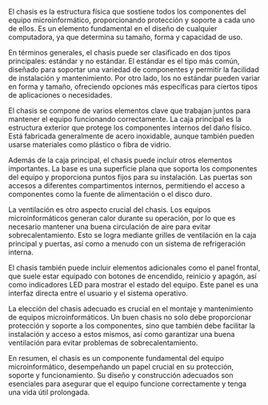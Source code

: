 El chasis es la estructura física que sostiene todos los componentes del equipo microinformático, proporcionando protección y soporte a cada uno de ellos. Es un elemento fundamental en el diseño de cualquier computadora, ya que determina su tamaño, forma y capacidad de uso.

En términos generales, el chasis puede ser clasificado en dos tipos principales: estándar y no estándar. El estándar es el tipo más común, diseñado para soportar una variedad de componentes y permitir la facilidad de instalación y mantenimiento. Por otro lado, los no estándar pueden variar en forma y tamaño, ofreciendo opciones más específicas para ciertos tipos de aplicaciones o necesidades.

El chasis se compone de varios elementos clave que trabajan juntos para mantener el equipo funcionando correctamente. La caja principal es la estructura exterior que protege los componentes internos del daño físico. Está fabricada generalmente de acero inoxidable, aunque también pueden usarse materiales como plástico o fibra de vidrio.

Además de la caja principal, el chasis puede incluir otros elementos importantes. La base es una superficie plana que soporta los componentes del equipo y proporciona puntos fijos para su instalación. Las puertas son accesos a diferentes compartimentos internos, permitiendo el acceso a componentes como la fuente de alimentación o el disco duro.

La ventilación es otro aspecto crucial del chasis. Los equipos microinformáticos generan calor durante su operación, por lo que es necesario mantener una buena circulación de aire para evitar sobrecalentamiento. Esto se logra mediante grilles de ventilación en la caja principal y puertas, así como a menudo con un sistema de refrigeración interna.

El chasis también puede incluir elementos adicionales como el panel frontal, que suele estar equipado con botones de encendido, reinicio y apagón, así como indicadores LED para mostrar el estado del equipo. Este panel es una interfaz directa entre el usuario y el sistema operativo.

La elección del chasis adecuado es crucial en el montaje y mantenimiento de equipos microinformáticos. Un buen chasis no solo debe proporcionar protección y soporte a los componentes, sino que también debe facilitar la instalación y acceso a estos mismos, así como garantizar una buena ventilación para evitar problemas de sobrecalentamiento.

En resumen, el chasis es un componente fundamental del equipo microinformático, desempeñando un papel crucial en su protección, soporte y funcionamiento. Su diseño y construcción adecuados son esenciales para asegurar que el equipo funcione correctamente y tenga una vida útil prolongada.
